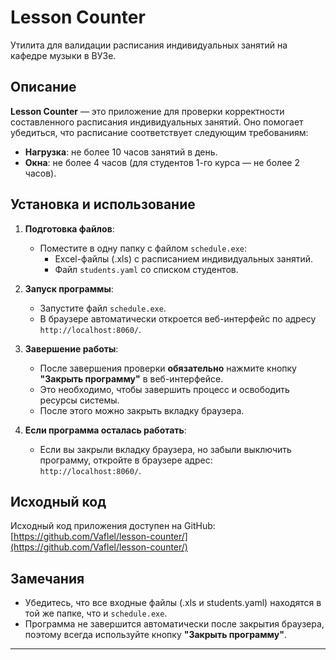 # Lesson Counter

Утилита для валидации расписания индивидуальных занятий на кафедре музыки в ВУЗе.

## Описание

**Lesson Counter** — это приложение для проверки корректности составленного расписания индивидуальных занятий. Оно помогает убедиться, что расписание соответствует следующим требованиям:
- **Нагрузка**: не более 10 часов занятий в день.
- **Окна**: не более 4 часов (для студентов 1-го курса — не более 2 часов).

## Установка и использование

1. **Подготовка файлов**:
   - Поместите в одну папку с файлом `schedule.exe`:
     - Excel-файлы (.xls) с расписанием индивидуальных занятий.
     - Файл `students.yaml` со списком студентов.

2. **Запуск программы**:
   - Запустите файл `schedule.exe`.
   - В браузере автоматически откроется веб-интерфейс по адресу `http://localhost:8060/`.

3. **Завершение работы**:
   - После завершения проверки **обязательно** нажмите кнопку **"Закрыть программу"** в веб-интерфейсе.
   - Это необходимо, чтобы завершить процесс и освободить ресурсы системы.
   - После этого можно закрыть вкладку браузера.

4. **Если программа осталась работать**:
   - Если вы закрыли вкладку браузера, но забыли выключить программу, откройте в браузере адрес:  
     `http://localhost:8060/`.

## Исходный код

Исходный код приложения доступен на GitHub:  
[https://github.com/Vaflel/lesson-counter/](https://github.com/Vaflel/lesson-counter/)

## Замечания

- Убедитесь, что все входные файлы (.xls и students.yaml) находятся в той же папке, что и `schedule.exe`.
- Программа не завершится автоматически после закрытия браузера, поэтому всегда используйте кнопку **"Закрыть программу"**.

---
